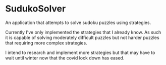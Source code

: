 # SudukoSolver

An application that attempts to solve sudoku puzzles using strategies.

Currently I've only implemented the strategies that I already know. As such it
is capable of solving moderately difficult puzzles but not harder puzzles that
requiring more complex strategies.

I intend to research and implement more strategies but that may have to wait
until winter now that the covid lock down has eased.
